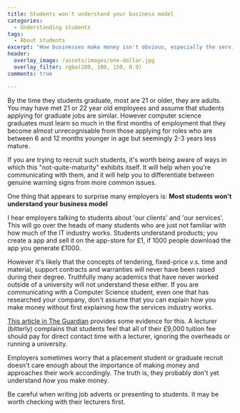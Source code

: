 ```yaml
---
title: Students won't understand your business model
categories:
  - Understanding students
tags:
  - About students
excerpt: "How businesses make money isn't obvious, especially the services industry. Don't assume students will understand how your business works, even if you explain it."
header:
  overlay_image: /assets/images/one-dollar.jpg
  overlay_filter: rgba(200, 100, 150, 0.9)
comments: true

---
```


By the time they students graduate, most are 21 or older, they are adults. You may have met 21 or 22 year old employees and assume that students applying for graduate jobs are similar. However computer science graduates must learn so much in the first months of employment that they become almost unrecognisable from those applying for roles who are between 6 and 12 months younger in age but seemingly 2-3 years less mature. 

If you are trying to recruit such students, it's worth being aware of ways in which this "not-quite-maturity" exhibits itself. It will help when you're communicating with them, and it will help you to differentiate between genuine warning signs from more common issues.

One thing that appears to surprise many employers is: **Most students won't understand your business model**

I hear employers talking to students about 'our clients' and 'our services'. This will go over the heads of many students who are just not familiar with how much of the IT industry works. Students understand products; you create a app and sell it on the app-store for £1, if 1000 people download the app you generate £1000. 

However it's likely that the concepts of tendering, fixed-price v.s. time and material, support contracts and warranties will never have been raised during their degree. Truthfully many academics that have never worked outside of a university will not understand these either. If you are communicating with a Computer Science student, even one that has researched your company, don't assume that you can explain how you make money without first explaining how the services industry works.

[This article in The Guardian](https://www.theguardian.com/higher-education-network/2015/dec/18/my-students-have-paid-9000-and-now-they-think-they-own-me) provides some evidence for this. A lecturer (bitterly) complains that students feel that all of their £9,000 tuition fee should pay for direct contact time with a lecturer, ignoring the overheads or running a university. 

Employers sometimes worry that a placement student or graduate recruit doesn't care enough about the importance of making money and approaches their work accordingly. The truth is, they probably don't yet understand _how_ you make money.

Be careful when writing job adverts or presenting to students. It may be worth checking with their lecturers first.